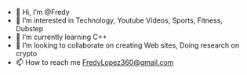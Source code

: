 - 👋 Hi, I’m @Fredy
- 👀 I’m interested in Technology, Youtube Videos, Sports, Fitness, Dubstep
- 🌱 I’m currently learning C++
- 💞️ I’m looking to collaborate on creating Web sites, Doing research on crypto
- 📫 How to reach me FredyLopez360@gmail.com
